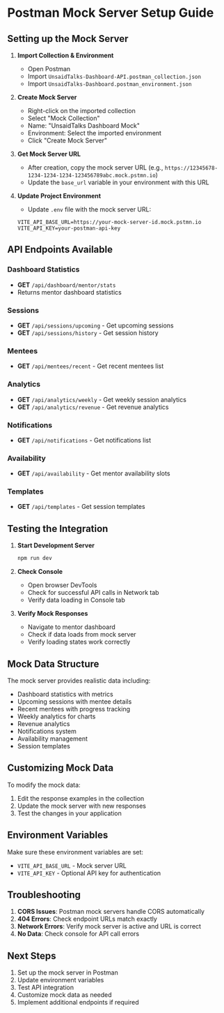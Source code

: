 # Postman Mock Server Setup Guide

## Setting up the Mock Server

1. **Import Collection & Environment**
   - Open Postman
   - Import `UnsaidTalks-Dashboard-API.postman_collection.json`
   - Import `UnsaidTalks-Dashboard.postman_environment.json`

2. **Create Mock Server**
   - Right-click on the imported collection
   - Select "Mock Collection"
   - Name: "UnsaidTalks Dashboard Mock"
   - Environment: Select the imported environment
   - Click "Create Mock Server"

3. **Get Mock Server URL**
   - After creation, copy the mock server URL (e.g., `https://12345678-1234-1234-1234-123456789abc.mock.pstmn.io`)
   - Update the `base_url` variable in your environment with this URL

4. **Update Project Environment**
   - Update `.env` file with the mock server URL:
   ```
   VITE_API_BASE_URL=https://your-mock-server-id.mock.pstmn.io
   VITE_API_KEY=your-postman-api-key
   ```

## API Endpoints Available

### Dashboard Statistics
- **GET** `/api/dashboard/mentor/stats`
- Returns mentor dashboard statistics

### Sessions
- **GET** `/api/sessions/upcoming` - Get upcoming sessions
- **GET** `/api/sessions/history` - Get session history

### Mentees
- **GET** `/api/mentees/recent` - Get recent mentees list

### Analytics
- **GET** `/api/analytics/weekly` - Get weekly session analytics
- **GET** `/api/analytics/revenue` - Get revenue analytics

### Notifications
- **GET** `/api/notifications` - Get notifications list

### Availability
- **GET** `/api/availability` - Get mentor availability slots

### Templates
- **GET** `/api/templates` - Get session templates

## Testing the Integration

1. **Start Development Server**
   ```bash
   npm run dev
   ```

2. **Check Console**
   - Open browser DevTools
   - Check for successful API calls in Network tab
   - Verify data loading in Console tab

3. **Verify Mock Responses**
   - Navigate to mentor dashboard
   - Check if data loads from mock server
   - Verify loading states work correctly

## Mock Data Structure

The mock server provides realistic data including:
- Dashboard statistics with metrics
- Upcoming sessions with mentee details
- Recent mentees with progress tracking
- Weekly analytics for charts
- Revenue analytics
- Notifications system
- Availability management
- Session templates

## Customizing Mock Data

To modify the mock data:
1. Edit the response examples in the collection
2. Update the mock server with new responses
3. Test the changes in your application

## Environment Variables

Make sure these environment variables are set:
- `VITE_API_BASE_URL` - Mock server URL
- `VITE_API_KEY` - Optional API key for authentication

## Troubleshooting

1. **CORS Issues**: Postman mock servers handle CORS automatically
2. **404 Errors**: Check endpoint URLs match exactly
3. **Network Errors**: Verify mock server is active and URL is correct
4. **No Data**: Check console for API call errors

## Next Steps

1. Set up the mock server in Postman
2. Update environment variables
3. Test API integration
4. Customize mock data as needed
5. Implement additional endpoints if required
